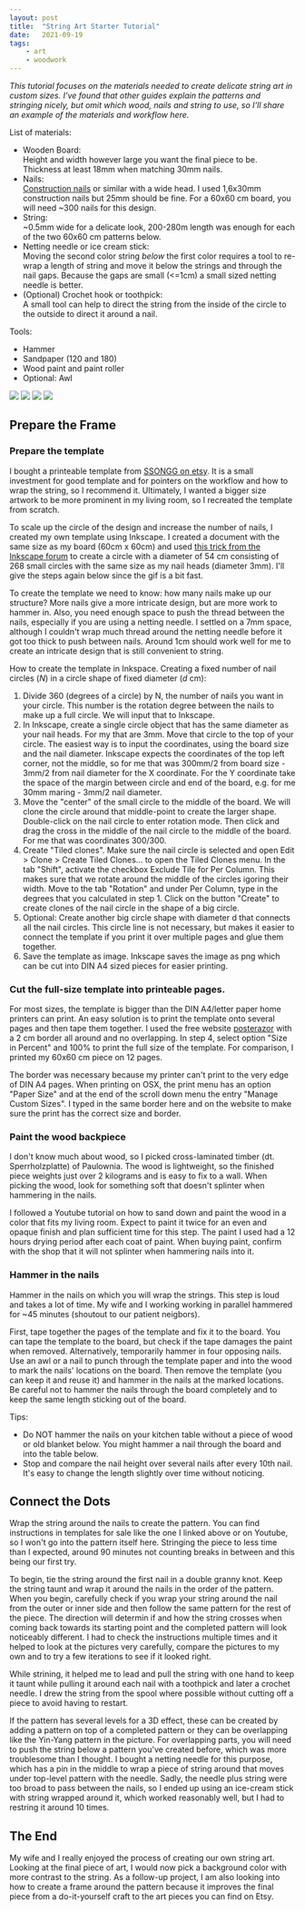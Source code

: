 ```yaml
---
layout: post
title:  "String Art Starter Tutorial"
date:   2021-09-19
tags:
    - art
    - woodwork
---
```


*This tutorial focuses on the materials needed to create delicate string art in custom sizes. I've found that other guides explain the patterns and stringing nicely, but omit which wood, nails and string to use, so I'll share an example of the materials and workflow here.*

List of materials:
- Wooden Board:     
Height and width however large you want the final piece to be. Thickness at least 18mm when matching 30mm nails.
- Nails:     
[Construction nails](https://www.amazon.de/-/en/Suki-400g-Brad-1151-6178007/dp/B0038Q56A2/) or similar with a wide head. I used 1,6x30mm construction nails but 25mm should be fine. For a 60x60 cm board, you will need ~300 nails for this design. 
- String:     
~0.5mm wide for a delicate look, 200-280m length was enough for each of the two 60x60 cm patterns below. 
- Netting needle or ice cream stick:     
Moving the second color string *below* the first color requires a tool to re-wrap a length of string and move it below the strings and through the nail gaps. Because the gaps are small (<=1cm) a small sized netting needle is better.
- (Optional) Crochet hook or toothpick:    
A small tool can help to direct the string from the inside of the circle to the outside to direct it around a nail.

Tools:
- Hammer
- Sandpaper (120 and 180)
- Wood paint and paint roller
- Optional: Awl


![](/assets/img/stringart/string1.jpeg)
![](/assets/img/stringart/string2.jpeg)
![](/assets/img/stringart/woddpanel.jpeg)
![](/assets/img/stringart/string1.jpeg)


## Prepare the Frame

### Prepare the template

I bought a printeable template from [SSONGG on etsy](https://www.etsy.com/listing/845360530/digital-tutorial-yinyang-string-art). It is a small investment for good template and for pointers on the workflow and how to wrap the string, so I recommend it. Ultimately, I wanted a bigger size artwork to be more prominent in my living room, so I recreated the template from scratch. 

To scale up the circle of the design and increase the number of nails, I created my own template using Inkscape. I created a document with the same size as my board (60cm x 60cm) and used [this trick from the Inkscape forum](https://inkscape.org/forums/questions/place-specific-number-of-objects-on-path/#c5497) to create a circle with a diameter of 54 cm consisting of 268 small circles with the same size as my nail heads (diameter 3mm). I'll give the steps again below since the gif is a bit fast. 

To create the template we need to know: how many nails make up our structure? More nails give a more intricate design, but are more work to hammer in. Also, you need enough space to push the thread between the nails, especially if you are using a netting needle.  I settled on a 7mm space, although I couldn't wrap much thread around the netting needle before it got too thick to push between nails. Around 1cm should work well for me to create an intricate design that is still convenient to string.

How to create the template in Inkspace. Creating a fixed number of nail circles (*N*) in a circle shape of fixed diameter (*d* cm):

1. Divide 360 (degrees of a circle) by N, the number of nails you want in your circle. This number is the rotation degree between the nails to make up a full circle. We will input that to Inkscape.
2. In Inkscape, create a single circle object that has the same diameter as your nail heads. For my that are 3mm. Move that circle to the top of your circle. The easiest way is to input the coordinates, using the board size and the nail diameter. Inkscape expects the coordinates of the top left corner, not the middle, so for me that was 300mm/2 from board size - 3mm/2 from nail diameter for the X coordinate. For the Y coordinate take the space of the margin between circle and end of the board, e.g. for me 30mm maring - 3mm/2 nail diameter.
3. Move the "center" of the small circle to the middle of the board. We will clone the circle around that middle-point to create the larger shape. Double-click on the nail circle to enter rotation mode. Then click and drag the cross in the middle of the nail circle to the middle of the board. For me that was coordinates 300/300. 
4. Create "Tiled clones". Make sure the nail circle is selected and open Edit > Clone > Create Tiled Clones... to open the Tiled Clones menu. In the tab "Shift", activate the checkbox Exclude Tile for Per Column. This makes sure that we rotate around the middle of the circles igoring their width. Move to the tab "Rotation" and under Per Column, type in the degrees that you calculated in step 1.  Click on the button "Create" to create clones of the nail circle in the shape of a big circle.
5. Optional: Create another big circle shape with diameter d that connects all the nail circles. This circle line is not necessary, but makes it easier to connect the template if you print it over multiple pages and glue them together. 
6. Save the template as image. Inkscape saves the image as png which can be cut into DIN A4 sized pieces for easier printing. 

### Cut the full-size template into printeable pages.

For most sizes, the template is bigger than the DIN A4/letter paper home printers can print. An easy solution is to print the template onto several pages and then tape them together. I used the free website [posterazor](https://posterazor.sourceforge.io/online/) with a 2 cm border all around and no overlapping. In step 4, select option "Size in Percent" and 100% to print the full size of the template. For comparison, I printed my 60x60 cm piece on 12 pages.

The border was necessary because my printer can't print to the very edge of DIN A4 pages. When printing on OSX, the print menu has an option "Paper Size" and at the end of the scroll down menu the entry "Manage Custom Sizes". I typed in the same border here and on the website to make sure the print has the correct size and border.

### Paint the wood backpiece

I don't know much about wood, so I picked cross-laminated timber (dt. Sperrholzplatte) of Paulownia. The wood is lightweight, so the finished piece weights just over 2 kilograms and is easy to fix to a wall. When picking the wood, look for something soft that doesn't splinter when hammering in the nails.

I followed a Youtube tutorial on how to sand down and paint the wood in a color that fits my living room. Expect to paint it twice for an even and opaque finish and plan sufficient time for this step. The paint I used had a 12 hours drying period after each coat of paint. When buying paint, confirm with the shop that it will not splinter when hammering nails into it. 

### Hammer in the nails

Hammer in the nails on which you will wrap the strings. This step is loud and takes a lot of time. My wife and I working working in parallel hammered for ~45 minutes (shoutout to our patient neigbors). 

First, tape together the pages of the template and fix it to the board. You can tape the template to the board, but check if the tape damages the paint when removed. Alternatively, temporarily hammer in four opposing nails. Use an awl or a nail to punch through the template paper and into the wood to mark the nails' locations on the board. Then remove the template (you can keep it and reuse it) and hammer in the nails at the marked locations. Be careful not to hammer the nails through the board completely and to keep the same length sticking out of the board.

Tips:

- Do NOT hammer the nails on your kitchen table without a piece of wood or old blanket below. You might hammer a nail through the board and into the table below.
- Stop and compare the nail height over several nails after every 10th nail. It's easy to change the length slightly over time without noticing. 

## Connect the Dots

Wrap the string around the nails to create the pattern. You can find instructions in templates for sale like the one I linked above or on Youtube, so I won't go into the pattern itself here. Stringing the piece to less time than I expected, around 90 minutes not counting breaks in between and this being our first try.

To begin, tie the string around the first nail in a double granny knot. Keep the string taunt and wrap it around the nails in the order of the pattern. When you begin, carefully check if you wrap your string around the nail from the outer or inner side and then follow the same pattern for the rest of the piece. The direction will determin if and how the string crosses when coming back towards its starting point and the completed pattern will look noticeably different. I had to check the instructions multiple times and it helped to look at the pictures very carefully, compare the pictures to my own and to try a few iterations to see if it looked right. 

While strining, it helped me to lead and pull the string with one hand to keep it taunt while pulling it around each nail with a toothpick and later a crochet needle. I drew the string from the spool where possible without cutting off a piece to avoid having to restart.

If the pattern has several levels for a 3D effect, these can be created by adding a pattern on top of a completed pattern or they can be overlapping like the Yin-Yang pattern in the picture. For overlapping parts, you will need to push the string below a pattern you've created before, which was more troublesome than I thought. I bought a netting needle for this purpose, which has a pin in the middle to wrap a piece of string around that moves under top-level pattern with the needle. Sadly, the needle plus string were too broad to pass between the nails, so I ended up using an ice-cream stick with string wrapped around it, which worked reasonably well, but I had to restring it around 10 times.

## The End

My wife and I really enjoyed the process of creating our own string art. Looking at the final piece of art, I would now pick a background color with more contrast to the string. As a follow-up project, I am also looking into how to create a frame around the pattern because it improves the final piece from a do-it-yourself craft to the art pieces you can find on Etsy. 


